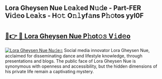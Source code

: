 ## Lora Gheysen Nue L𝚎a𝚔ed N𝚞𝚍e - Part-FER Vi𝚍𝚎o L𝚎a𝚔s - H𝚘𝚝 O𝚗𝚕yf𝚊ns P𝚑𝚘tos yyI0F

# <h2><a href="http://kfdnzxi.oniu.top/?m=Lora+Gheysen+Nue">🔗👉 🔴 Lora Gheysen Nue P𝚑ot𝚘𝚜 V𝚒d𝚎o</a></h2>

[![Lora Gheysen Nue Nu𝚍e𝚜](https://i.imgur.com/0qMVB7G.gif)](http://kfdnzxi.oniu.top/?m=Lora+Gheysen+Nue)
Social media innovator Lora Gheysen Nue, acclaimed for disseminating dance and lifestyle knowledge, through presentations and blogs. The public face of Lora Gheysen Nue is synonymous with openness and accessibility, but the hidden dimensions of his private life remain a captivating mystery.  
